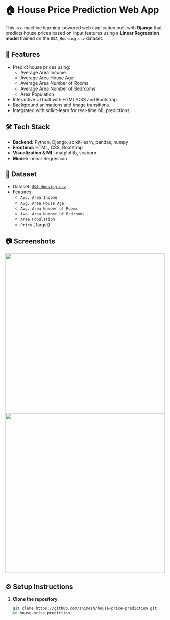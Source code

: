 # 🏠 House Price Prediction Web App

This is a machine learning-powered web application built with **Django** that predicts house prices based on input features using a **Linear Regression model** trained on the `USA_Housing.csv` dataset.

## 🚀 Features

- Predict house prices using:
  - Average Area Income
  - Average Area House Age
  - Average Area Number of Rooms
  - Average Area Number of Bedrooms
  - Area Population
- Interactive UI built with HTML/CSS and Bootstrap.
- Background animations and image transitions.
- Integrated with scikit-learn for real-time ML predictions.

## 🛠️ Tech Stack

- **Backend:** Python, Django, scikit-learn, pandas, numpy
- **Frontend:** HTML, CSS, Bootstrap
- **Visualization & ML:** matplotlib, seaborn
- **Model:** Linear Regression

## 📁 Dataset

- Dataset: [`USA_Housing.csv`](https://www.kaggle.com/datasets/serchox/usa-housing)
- Features:
  - `Avg. Area Income`
  - `Avg. Area House Age`
  - `Avg. Area Number of Rooms`
  - `Avg. Area Number of Bedrooms`
  - `Area Population`
  - `Price` (Target)

## 📷 Screenshots

<img src="static/homepage.png" width="500"/>
<img src="static/predictpage.png" width="500"/>

## ⚙️ Setup Instructions

1. **Clone the repository**
   ```bash
   git clone https://github.com/animesh/house-price-prediction.git
   cd house-price-prediction
